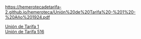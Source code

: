 https://hemerotecadetarifa-2.github.io/hemeroteca/Unión%20de%20Tarifa%20-%201%20-%20Año%201924.pdf
<div>
<a href="https://hemerotecadetarifa.github.io/hemeroteca/Unión de Tarifa - 1 - Año 1924.pdf" target="_blank"> Unión de Tarifa 1 </a> <br>
<a href="https://hemerotecadetarifa.github.io/hemeroteca/Unión de Tarifa - 516 - Año 1934.pdf" target="_blank"> Unión de Tarifa 516 </a> <br> 
